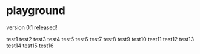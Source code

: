 # playground

version 0.1 released!

test1
test2
test3
test4
test5
test6
test7
test8
test9
test10
test11
test12
test13
test14
test15
test16